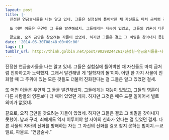 ```yaml
---
layout: post
title: |-
  진정한 연금술사들을 나는 알고 있네. 그들은 실험실에 틀어박힌 채 자신들도 마치 금처럼 진화하고자 노력했지. 그래서 발견해낸 게 ‘철학자의 돌’이야. 어떤 한 가지 사물이 진화할 때 그 주위에 있는 모든 것들도 더불어 진화한다는 걸 그들은 알고 있었던 걸세.

  또 어떤 이들은 우연히 그 돌을 발견해냈지. 그들에게는 재능이 있었고, 그들의 영혼이 다른 사람들의 영혼보다 더 깨어 있었던 게지. 하지만 그것은 매우 드문 일이어서 별로 의미가 없었네.

  끝으로, 오직 금만을 찾으려는 자들이 있었네. 하지만 그들은 결코 그 비밀을 찾아내지 못했어. 납과 구리, 쇠에게도 역시 이루어야 할 자아의 신화가 있다는 걸 잊었던 걸세. 다른 사물의 자아의 신화를 방해하는 자는 그 자신의 신화를 결코 찾지 못하는 법이지.
date: '2014-06-30T08:48:00+09:00'
tags: []
tumblr_url: http://think.golbin.net/post/90298244261/진정한-연금술사들을-나는-알고-있네-그들은-실험실에-틀어박힌-채-자신들도-마치-금처럼
---
```

진정한 연금술사들을 나는 알고 있네. 그들은 실험실에 틀어박힌 채 자신들도 마치 금처럼 진화하고자 노력했지. 그래서 발견해낸 게 ‘철학자의 돌’이야. 어떤 한 가지 사물이 진화할 때 그 주위에 있는 모든 것들도 더불어 진화한다는 걸 그들은 알고 있었던 걸세.

또 어떤 이들은 우연히 그 돌을 발견해냈지. 그들에게는 재능이 있었고, 그들의 영혼이 다른 사람들의 영혼보다 더 깨어 있었던 게지. 하지만 그것은 매우 드문 일이어서 별로 의미가 없었네.

끝으로, 오직 금만을 찾으려는 자들이 있었네. 하지만 그들은 결코 그 비밀을 찾아내지 못했어. 납과 구리, 쇠에게도 역시 이루어야 할 자아의 신화가 있다는 걸 잊었던 걸세. 다른 사물의 자아의 신화를 방해하는 자는 그 자신의 신화를 결코 찾지 못하는 법이지.—쿄엘료, 파울로. “연금술사.”
